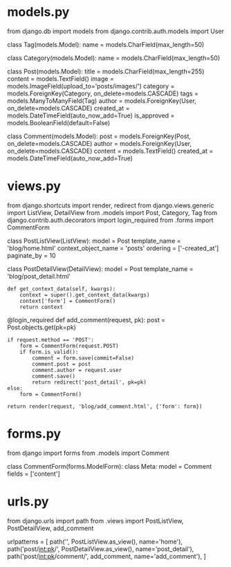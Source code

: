 # models.py
from django.db import models
from django.contrib.auth.models import User

class Tag(models.Model):
    name = models.CharField(max_length=50)

class Category(models.Model):
    name = models.CharField(max_length=50)

class Post(models.Model):
    title = models.CharField(max_length=255)
    content = models.TextField()
    image = models.ImageField(upload_to='posts/images/')
    category = models.ForeignKey(Category, on_delete=models.CASCADE)
    tags = models.ManyToManyField(Tag)
    author = models.ForeignKey(User, on_delete=models.CASCADE)
    created_at = models.DateTimeField(auto_now_add=True)
    is_approved = models.BooleanField(default=False)

class Comment(models.Model):
    post = models.ForeignKey(Post, on_delete=models.CASCADE)
    author = models.ForeignKey(User, on_delete=models.CASCADE)
    content = models.TextField()
    created_at = models.DateTimeField(auto_now_add=True)

# views.py
from django.shortcuts import render, redirect
from django.views.generic import ListView, DetailView
from .models import Post, Category, Tag
from django.contrib.auth.decorators import login_required
from .forms import CommentForm

class PostListView(ListView):
    model = Post
    template_name = 'blog/home.html'
    context_object_name = 'posts'
    ordering = ['-created_at']
    paginate_by = 10

class PostDetailView(DetailView):
    model = Post
    template_name = 'blog/post_detail.html'

    def get_context_data(self, kwargs):
        context = super().get_context_data(kwargs)
        context['form'] = CommentForm()
        return context

@login_required
def add_comment(request, pk):
    post = Post.objects.get(pk=pk)

    if request.method == 'POST':
        form = CommentForm(request.POST)
        if form.is_valid():
            comment = form.save(commit=False)
            comment.post = post
            comment.author = request.user
            comment.save()
            return redirect('post_detail', pk=pk)
    else:
        form = CommentForm()

    return render(request, 'blog/add_comment.html', {'form': form})

# forms.py
from django import forms
from .models import Comment

class CommentForm(forms.ModelForm):
    class Meta:
        model = Comment
        fields = ['content']

# urls.py
from django.urls import path
from .views import PostListView, PostDetailView, add_comment

urlpatterns = [
    path('', PostListView.as_view(), name='home'),
    path('post/<int:pk>/', PostDetailView.as_view(), name='post_detail'),
    path('post/<int:pk>/comment/', add_comment, name='add_comment'),
]

